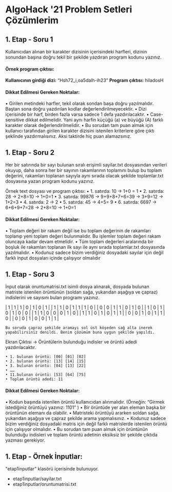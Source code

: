 # AlgoHack '21 Problem Setleri Çözümlerim

## 1. Etap - Soru 1
Kullanıcıdan alınan bir karakter dizisinin içerisindeki harfleri, dizinin sonundan başına doğru tekil bir şekilde yazdıran program kodunu yazınız.

#### Örnek program çıktısı:
**Kullanıcının girdiği dizi:** “Hsh72_i,oa5dalh-ih23” **Program çıktısı:** hiladosH

#### Dikkat Edilmesi Gereken Noktalar:
• Girilen metindeki harfler, tekil olarak sondan başa doğru yazılmalıdır. Baştan sona doğru yazdırılan kodlar değerlendirilmeyecektir.
• Dizi içerisinde bir harf, birden fazla varsa sadece 1 defa yazdırılacaktır.
• Case-sensitive dikkat edilmelidir. Yani aynı harfin küçüğü (a) ve büyüğü (A) farklı karakter olarak değerlendirilmelidir.
• Bu sorudan tam puan almak için kullanıcı tarafından girilen karakter dizisini istenilen kriterlere göre çıktı şeklinde yazdırmalısınız. Aksi taktirde hiç puan alamazsınız.


## 1. Etap  - Soru 2

Her bir satırında bir sayı bulunan sıralı erişimli sayilar.txt dosyasından verileri okuyup, daha sonra her bir sayının rakamlarının toplamını bulup bu toplam değerini, rakamları toplanan sayıyla aynı sırada olacak şekilde toplamlar.txt dosyasına yazan program kodunu yazınız.


Örnek text dosyası ve program çıktısı:
• 1. satırda: 10 → 1+0 = 1
• 2. satırda: 28 → 2+8=10 → 1+0=1
• 3. satırda: 99876 → 9+9+8+7+6=39 → 3+9=12 → 1+2=3
• 4. satırda: 2 → 2
• 5. satırda: 45 → 4+5= 9
• 6. satırda: 6697 → 6+6+9+7=28 → 2+8=10 → 1+0=1

#### Dikkat Edilmesi Gereken Noktalar:
• Toplam değeri bir rakam değil ise bu toplam değerinin de rakamları toplanıp yeni toplam değeri bulunmalıdır. Bu işlemler toplam değeri rakam oluncaya kadar devam etmelidir.
• Tüm toplam değerleri aralarında bir boşluk ile rakamları toplanan ilk sayı ile aynı sırada toplamlar.txt dosyasında yazılmalıdır.
• Kodunuz sadece bizim verdiğiniz dosyadaki sayılar için değil farklı input dosyaları içinde çalışıyor olmalıdır

## 1. Etap - Soru 3
İnput olarak oruntumatrisi.txt isimli dosya alınarak, dosyada bulunan matriste istenilen örüntünün (soldan sağa, yukarıdan aşağıya ve çapraz) indislerini ve sayısını bulan programı yazınız.

| 1 | 1 | 1 | 0 | 1 | 0 | 1 |
| 1 | 1 | 0 | 1 | 1 | 1 | 0 |
| 0 | 0 | 1 | 1 | 0 | 1 | 0 |
| 1 | 0 | 1 | 0 | 1 | 0 | 0 |
| 1 | 1 | 0 | 0 | 0 | 1 | 0 |
| 1 | 1 | 0 | 1 | 0 | 1 | 1 |
| 0 | 0 | 1 | 0 | 1 | 1 | 0 |
| 0 | 0 | 1 | 0 | 0 | 1 | 1 |

    Bu soruda çapraz şekilde aramayı sol üst köşeden sağ alta inerek yapabilirsiniz denildi. Benim çözümüm buna uygun şekilde yapıldı.

Ekran Çıktısı → Örüntülerin bulunduğu indisler ve örüntü adedi yazdırılacaktır.

    • 1. bulunan örüntü: [00] [01] [02]
    • 2. bulunan örüntü: [13] [14] [15]
    • 3. bulunan örüntü: [04] [13] [22]
    • ……
    • 11.bulunan örüntü: [53] [64] [75]
    • Toplam örüntü adedi: 11

#### Dikkat Edilmesi Gereken Noktalar:
• Kodun başında istenilen örüntü kullanıcıdan alınmalıdır. (Örneğin: “Girmek istediğiniz örüntüyü yazınız: 1101” )
• Bir örüntüde yer alan eleman başka bir örüntünün elemanı da olabilir.
• Matristeki örüntüyü ararken soldan sağa, yukarıdan aşağıya ve çapraz şekilde arama yapmalısınız.
• Kodunuz sadece bizim verdiğiniz dosyadaki matris için değil farklı matrislerde istenilen örüntü için çalışıyor olmalıdır.
• Bu sorudan tam puan almak için örüntünün bulunduğu indisleri ve toplam örüntü adetinin eksiksiz bir şekilde çıktıda yazması gerekiyor.

## 1. Etap - Örnek İnputlar:
"etap1inputlar" klasörü içerisinde bulunuyor.

 - etap1inputlar/sayilar.txt
 - etap1inputlar/oruntumatrisi.txt
